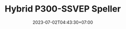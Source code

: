 ---
title: "Hybrid P300-SSVEP Speller"
layout: demo_detail
field: EEG
authors: Sun Sun, Akraradet Sinsamersuk, Chaklam Silpasuwanchai
description: We develop BCI Speller using Hybrid P300-SSVEP paradigm along side the Task Related Component Analysis (TRCA) decoding algorithm.
paper:  
publication_date:
github:
date: 2023-07-02T04:43:30+07:00
draft: false
image: "/img/demo/hybrid.png"
iframe: "https://www.youtube.com/embed/9fSvmBAKZWQ"
# api: /js/demo/api.js
---